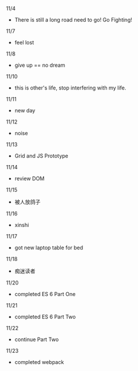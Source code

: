 11/4

- There is still a long road need to go! Go Fighting!

11/7

- feel lost

11/8

- give up == no dream

11/10

- this is other's life, stop interfering with my life.

11/11

- new day

11/12

- noise

11/13

- Grid and JS Prototype

11/14

- review DOM

11/15

- 被人放鸽子

11/16

- xinshi

11/17

- got new laptop table for bed

11/18

- 痴迷读者

11/20

- completed ES 6 Part One

11/21

- completed ES 6 Part Two

11/22

- continue Part Two

11/23

- completed webpack
